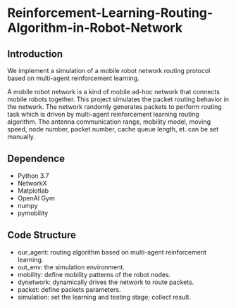 # Reinforcement-Learning-Routing-Algorithm-in-Robot-Network

## Introduction

We implement a simulation of a mobile robot network routing protocol based on multi-agent reinforcement learning.

A mobile robot network is a kind of mobile ad-hoc network that connects mobile robots together. This project simulates the packet routing behavior in the network. The network randomly generates packets to perform routing task which is driven by multi-agent reinforcement learning routing algorithm. The antenna communication range, mobility model, moving speed, node number, packet number, cache queue length, et. can be set manually. 

## Dependence

- Python 3.7
- NetworkX
- Matplotlab
- OpenAI Gym
- numpy
- pymobility

## Code Structure

- our_agent: routing algorithm based on multi-agent reinforcement learning.
- out_env: the simulation environment.
- mobility: define mobility patterns of the robot nodes.
- dynetwork: dynamically drives the network to route packets.
- packet: define packets parameters.
- simulation: set the learning and testing stage; collect result.
